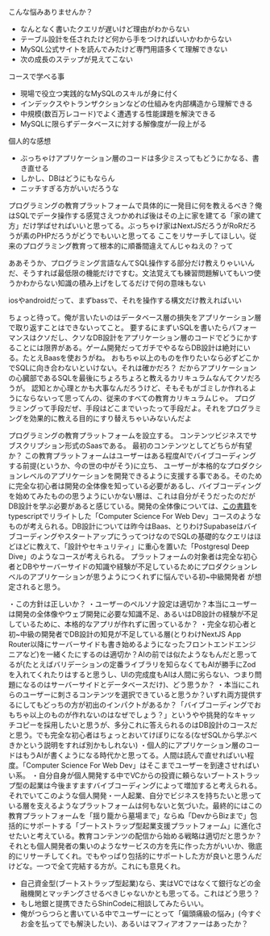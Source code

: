 こんな悩みありませんか？
- なんとなく書いたクエリが遅いけど理由がわからない
- テーブル設計を任されたけど何から手をつければいいかわからない
- MySQL公式サイトを読んでみたけど専門用語多くて理解できない
- 次の成長のステップが見えてこない

コースで学べる事
- 現場で役立つ実践的なMySQLのスキルが身に付く
- インデックスやトランザクションなどの仕組みを内部構造から理解できる
- 中規模(数百万レコード)でよく遭遇する性能課題を解決できる
- MySQLに限らずデータベースに対する解像度が一段上がる


個人的な感想
- ぶっちゃけアプリケーション層のコードは多少ミスってもどうにかなる、書き直せる
- しかし、DBはどうにもならん
- ニッチすぎる方がいいだろうな

プログラミングの教育プラットフォームで具体的に一発目に何を教えるべき？俺はSQLでデータ操作する感覚さえつかめれば後はその上に家を建てる「家の建て方」だけ学ばせればいいと思ってる。ぶっちゃけ家はNextJSだろうがRoRだろうが素のPHPだろうがどうでもいいと思ってる ここをリサーチしてほしい。従来のプログラミング教育って根本的に順番間違えてんじゃねえの？って

ああそうか、プログラミング言語なんてSQL操作する部分だけ教えりゃいいんだ、そうすれば最低限の機能だけですむ。文法覚えても練習問題解いてもいつ使うかわからない知識の積み上げをしてるだけで何の意味もない

iosやandroidだって、まずbassで、それを操作する構文だけ教えればいい

ちょっと待って。俺が言いたいのはデータベース層の損失をアプリケーション層で取り返すことはできないってこと。
要するにまずいSQLを書いたらパフォーマンスはクソだし、クソなDB設計をアプリケーション層のコードでどうにかすることには限界がある。ゲーム開発だってガチでやるならDB設計は絶対にいる。たとえBaasを使おうがね。
おもちゃ以上のものを作りたいなら必ずどこかでSQLに向き合わないといけない。それは確かだろ？
だからアプリケーションの心臓部であるSQLを最後にちょろちょろと教えるカリキュラムなんてクソだろうが。
認知とか心理とかも大事なんだろうけど、そもそもがゴミしか作れるようにならないって思ってんの、従来のすべての教育カリキュラムじゃ。
プログラミングって手段だぜ、手段はどこまでいったって手段だよ。それをプログラミングを効果的に教える目的にすり替えちゃいみないんだよ


プログラミングの教育プラットフォームを設立する。
コンテンツビジネスでサブスクリプション形式のSaasである。
最初のコンテンツとしてどちらが有望か？
この教育プラットフォームはユーザーはある程度AIでバイブコーディングする前提(というか、今の世の中がそう)に立ち、
ユーザーが本格的なプロダクションレベルのアプリケーションを開発できるように支援する事である。そのために完全な初心者は開発の全体像を知っている必要があるし、バイブコーディングを始めてみたものの思うようにいかない層は、これは自分がそうだったのだがDB設計を学ぶ必要があると感じている。開発の全体像については、[この書籍](https://gihyo.jp/book/2024/978-4-297-14571-2)をtypescriptでリライトした「Computer Science For Web Dev」コースのようなものが考えられる。DB設計については昨今はBaas、とりわけSupabaseはバイブコーディングやスタートアップにうってつけなのでSQLの基礎的なクエリはほどほどに教えて、「設計やセキュリティ」に重心を置いた「Postgresql Deep Dive」のようなコースが考えられる。
プラットフォームの対象者は完全な初心者とDBやサーバーサイドの知識や経験が不足しているためにプロダクションレベルのアプリケーションが思うようにつくれずに悩んでいる初~中級開発者
が想定されると思う。

・この方針は正しいか？
・ユーザーのペルソナ設定は適切か？本当にユーザーは開発の全体像やウェブ開発に必要な知識不足、あるいはDB設計の経験が不足しているために、本格的なアプリが作れずに困っているか？
・完全な初心者と初~中級の開発者でDB設計の知見が不足している層(とりわけNextJS App Router以降にサーバーサイドも書き始めるようになったフロントエンドエンジニアなど)を一緒くたにするのは適切か？AIの前では似たようなもんだと思ってるが(たとえばバリデーションの定番ライブラリを知らなくてもAIが勝手にZodを入れてくれたりはすると思うし、UIの完成度もAIは人間に劣らない、つまり問題になるのはサーバーサイドとデータベースだけ)、どう思うか？
・本当にこれらのユーザーに刺さるコンテンツを選択できていると思うか？いずれ両方提供するにしてもどっちの方が初出のインパクトがあるか？「バイブコーディングでおもちゃ以上のものが作れないのはなぜでしょう？」というやや挑発的なキャッチコピーを採用したいと思うが、多分これに答えられるのはDB設計のコースだと思う。でも完全な初心者はちょっとおいてけぼりになる(なぜSQLから学ぶべきかという説明をすれば別かもしれない)
・個人的にアプリケーション層のコードはもうAIが書くようになる時代かと思ってる。人間は読んで直せればいい程度。「Computer Science For Web Dev」はそこまでユーザーを到達させればいい系。
・自分自身が個人開発する中でVCからの投資に頼らないブートストラップ型の起業は今後ますますバイブコーディングによって増加すると考えられる。それでいてこのような個人開発・一人起業、自分でビジネスを持ちたいと思っている層を支えるようなプラットフォームは何もないと気づいた。最終的にはこの教育プラットフォームを「揺り籠から墓場まで」ならぬ「DevからBizまで」包括的にサポートする「ブートストラップ型起業支援プラットフォーム」に進化させたいと考えている。教育コンテンツの配信から始める戦略は適切だと思うか？それとも個人開発者の集いのようなサービスの方を先に作った方がいいか、徹底的にリサーチしてくれ。でもやっぱり包括的にサポートした方が良いと思うんだけどな。一つで全て完結する方が。これにも意見くれ。
- 自己資金型(ブートストラップ型起業)なら、実はVCではなくて銀行などの金融機関とマッチングさせるべきじゃないかとも思ってる。これはどう思う？
- もし地銀と提携できたらShinCodeに相談してみたらいい。
- 俺がつらつらと書いている中でユーザーにとって「偏頭痛級の悩み」(今すぐお金を払ってでも解決したい)、あるいはマフィアオファーはあったか？